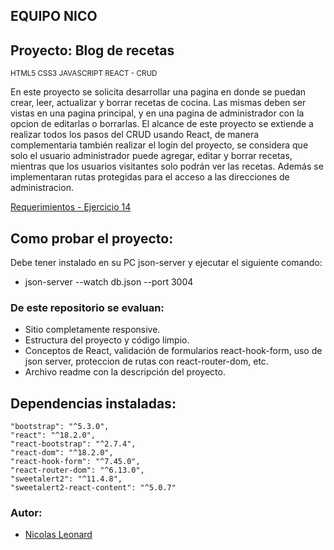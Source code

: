 ## EQUIPO NICO
## Proyecto: Blog de recetas
<sub>HTML5 CSS3 JAVASCRIPT REACT - CRUD</sub>

En este proyecto se solicita desarrollar una pagina en donde se puedan crear, leer, actualizar y borrar recetas de cocina. Las mismas deben ser vistas en una pagina principal, y en una pagina de administrador con la opcion de editarlas o borrarlas.
El alcance de este proyecto se extiende a realizar todos los pasos del CRUD usando React, de manera complementaria también realizar el login del proyecto, se considera que solo el usuario
administrador puede agregar, editar y borrar recetas, mientras que los usuarios visitantes solo podrán ver
las recetas. Además se implementaran rutas protegidas para el acceso a las direcciones de administracion.

[Requerimientos - Ejercicio 14](https://docs.google.com/document/d/1yFK09NIwbUug5p0M_q1ESPXH4xaCS9sNqzYEOehxoJc/view)

## Como probar el proyecto:
Debe tener instalado en su PC json-server y ejecutar el siguiente comando:
- json-server --watch db.json --port 3004

### De este repositorio se evaluan:

* Sitio completamente responsive.
* Estructura del proyecto y código limpio.
* Conceptos de React, validación de formularios react-hook-form, uso de json server,
proteccion de rutas con react-router-dom, etc.
* Archivo readme con la descripción del proyecto.

## Dependencias instaladas:

    "bootstrap": "^5.3.0",
    "react": "^18.2.0",
    "react-bootstrap": "^2.7.4",
    "react-dom": "^18.2.0",
    "react-hook-form": "^7.45.0",
    "react-router-dom": "^6.13.0",
    "sweetalert2": "^11.4.8",
    "sweetalert2-react-content": "^5.0.7"

### Autor:

* [Nicolas Leonard](https://github.com/nicoleonard)
